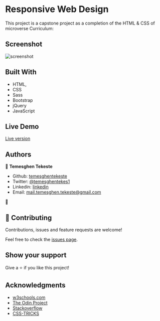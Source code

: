# Responsive Web Design

This project is a capstone project as a completion of the HTML & CSS of microverse Curriculum:

## Screenshot

![screenshot](https://github.com/temesghentekeste/mekina-global/blob/mekina-global-dev/images/app-screenshot.png)

## Built With

- HTML,
- CSS
- Sass
- Bootstrap
- jQuery
- JavaScript

## Live Demo

<a href="https://rawcdn.githack.com/temesghentekeste/mekina-global/33944cce9fe53d12a8175eb4646dfed57edd33fb/index.html">Live version</a>

## Authors

👤 **Temesghen Tekeste**

- Github: [temesghentekeste](https://github.com/temesghentekeste)
- Twitter: [@temesghentekes1](https://twitter.com/temesghentekes1)
- Linkedin: [linkedin](https://www.linkedin.com/in/temesghen-tekeste-bahta-8b5243193/)
- Email: mail.temesghen.tekeste@gmail.com

👤

## 🤝 Contributing

Contributions, issues and feature requests are welcome!

Feel free to check the <a href="https://github.com/temesghentekeste/mekina-global/issues" target="_blank">issues page</a>.

## Show your support

Give a ⭐️ if you like this project!

## Acknowledgments

- <a href="https://www.w3schools.com/" target="_blank">w3schools.com</a>
- <a href="https://www.theodinproject.com/" target="_blank">The Odin Project</a>
- <a href="https://www.stackoverflow.com/" target="_blank">Stackoverflow</a>
- <a href="https://css-tricks.com/" target="_blank">CSS-TRICKS</a>
